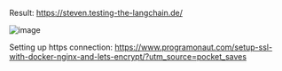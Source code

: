Result: https://steven.testing-the-langchain.de/

![image](https://github.com/steven-ari/LLM-pdf-qa/assets/78702199/fb9f032e-098d-40bb-b92d-c7f3bd4ab95f)


Setting up https connection: https://www.programonaut.com/setup-ssl-with-docker-nginx-and-lets-encrypt/?utm_source=pocket_saves 
